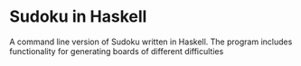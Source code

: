 # Sudoku in Haskell
A command line version of Sudoku written in Haskell. The program includes functionality for generating boards of different difficulties
